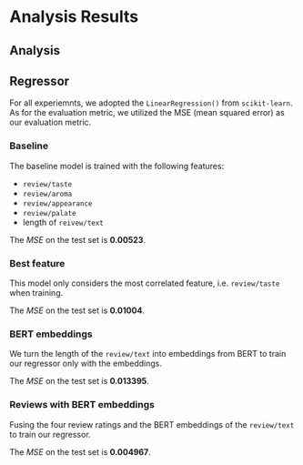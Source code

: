 # Analysis Results

## Analysis

## Regressor
For all experiemnts, we adopted the `LinearRegression()` from `scikit-learn`. As for the evaluation metric, we utilized the MSE (mean squared error) as our evaluation metric.

### Baseline
The baseline model is trained with the following features:

- `review/taste`
- `review/aroma`
- `review/appearance`
- `review/palate`
- length of `reivew/text`

The _MSE_ on the test set is **0.00523**.


### Best feature
This model only considers the most correlated feature, i.e. `review/taste` when training.

The _MSE_ on the test set is **0.01004**.


### BERT embeddings
We turn the length of the `review/text` into embeddings from BERT to train our regressor only with the embeddings.

The _MSE_ on the test set is **0.013395**.

### Reviews with BERT embeddings
Fusing the four review ratings and the BERT embeddings of the `review/text` to train our regressor.

The _MSE_ on the test set is **0.004967**.
